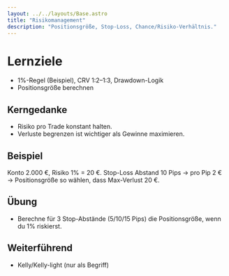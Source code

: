 ```yaml
---
layout: ../../layouts/Base.astro
title: "Risikomanagement"
description: "Positionsgröße, Stop-Loss, Chance/Risiko-Verhältnis."
---
```


# Lernziele
- 1%-Regel (Beispiel), CRV 1:2–1:3, Drawdown-Logik
- Positionsgröße berechnen

## Kerngedanke
- Risiko pro Trade konstant halten.
- Verluste begrenzen ist wichtiger als Gewinne maximieren.

## Beispiel
Konto 2.000 €, Risiko 1% = 20 €. Stop-Loss Abstand 10 Pips → pro Pip 2 € → Positionsgröße so wählen, dass Max-Verlust 20 €.

## Übung
- Berechne für 3 Stop-Abstände (5/10/15 Pips) die Positionsgröße, wenn du 1% riskierst.

## Weiterführend
- Kelly/Kelly-light (nur als Begriff)
